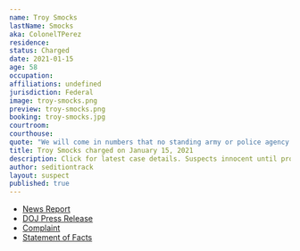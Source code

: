 ```yaml
---
name: Troy Smocks
lastName: Smocks
aka: ColonelTPerez
residence: 
status: Charged
date: 2021-01-15
age: 58
occupation: 
affiliations: undefined
jurisdiction: Federal
image: troy-smocks.png
preview: troy-smocks.png
booking: troy-smocks.jpg
courtroom: 
courthouse: 
quote: "We will come in numbers that no standing army or police agency can match."
title: Troy Smocks charged on January 15, 2021
description: Click for latest case details. Suspects innocent until proven guilty.
author: seditiontrack
layout: suspect
published: true
---
```

- [News Report](https://dfw.cbslocal.com/2021/01/19/capitol-rioter-dallas-troy-smocks-plans-return-dc-inauguration-day/)
- [DOJ Press Release](https://www.justice.gov/usao-dc/pr/texas-man-arrested-and-charged-making-threats-regarding-events-us-capitol)
- [Complaint](https://www.justice.gov/opa/page/file/1355891/download)
- [Statement of Facts](https://www.justice.gov/opa/page/file/1355896/download)
